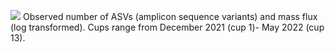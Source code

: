 ![](https://lh5.googleusercontent.com/2vScfKWniDzJM-2OnCJeMGGLSDLVaCpXSJAUhAGwEAmC6qOw6XOe25chHD1h9fzkFm3tLLSLnG8265UKfNit1s3i1ABWphDPgJtmYzXgDRzYfnB2qvsucC8UNJGMgYUKpRpi6j3iT0OrURt52kLp9l6djA=nw)
Observed number of ASVs (amplicon sequence variants) and mass flux (log transformed). Cups range from December 2021 (cup 1)- May 2022 (cup 13).
